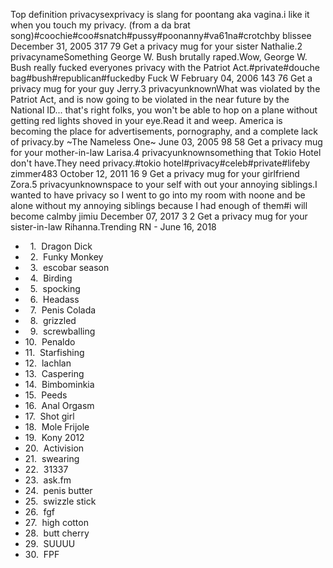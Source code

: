 Top definition privacysexprivacy is slang for poontang aka vagina.i like it when you touch my privacy. (from a da brat song)#coochie#coo#snatch#pussy#poonanny#va61na#crotchby blissee December 31, 2005 317 79 Get a privacy mug for your sister Nathalie.2 privacynameSomething George W. Bush brutally raped.Wow, George W. Bush really fucked everyones privacy with the Patriot Act.#private#douche bag#bush#republican#fuckedby Fuck W February 04, 2006 143 76 Get a privacy mug for your guy Jerry.3 privacyunknownWhat was violated by the Patriot Act, and is now going to be violated in the near future by the National ID... that's right folks, you won't be able to hop on a plane without getting red lights shoved in your eye.Read it and weep. America is becoming the place for advertisements, pornography, and a complete lack of privacy.by ~The Nameless One~ June 03, 2005 98 58 Get a privacy mug for your mother-in-law Larisa.4 privacyunknownsomething that Tokio Hotel don't have.They need privacy.#tokio hotel#privacy#celeb#private#lifeby zimmer483 October 12, 2011 16 9 Get a privacy mug for your girlfriend Zora.5 privacyunknownspace to your self with out your annoying siblings.I wanted to have privacy so I went to go into my room with noone and be alone without my annoying siblings because I had enough of them#i will become calmby jimiu December 07, 2017 3 2 Get a privacy mug for your sister-in-law Rihanna.Trending RN - June 16, 2018

*     1.  Dragon Dick
*     2.  Funky Monkey
*     3.  escobar season
*     4.  Birding
*     5.  spocking
*     6.  Headass
*     7.  Penis Colada
*     8.  grizzled
*     9.  screwballing
*   10.  Penaldo
*   11.  Starfishing
*   12.  lachlan
*   13.  Caspering
*   14.  Bimbominkia
*   15.  Peeds
*   16.  Anal Orgasm
*   17.  Shot girl
*   18.  Mole Frijole
*   19.  Kony 2012
*   20.  Activision
*   21.  swearing
*   22.  31337
*   23.  ask.fm
*   24.  penis butter
*   25.  swizzle stick
*   26.  fgf
*   27.  high cotton
*   28.  butt cherry
*   29.  SUUUU
*   30.  FPF